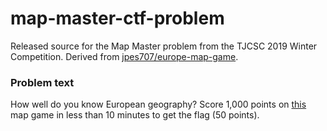 # map-master-ctf-problem

Released source for the Map Master problem from the TJCSC 2019 Winter Competition. Derived from [jpes707/europe-map-game](https://github.com/jpes707/europe-map-game).

### Problem text

How well do you know European geography? Score 1,000 points on [this](https://europemapgamectf.sites.tjhsst.edu/) map game in less than 10 minutes to get the flag (50 points).
